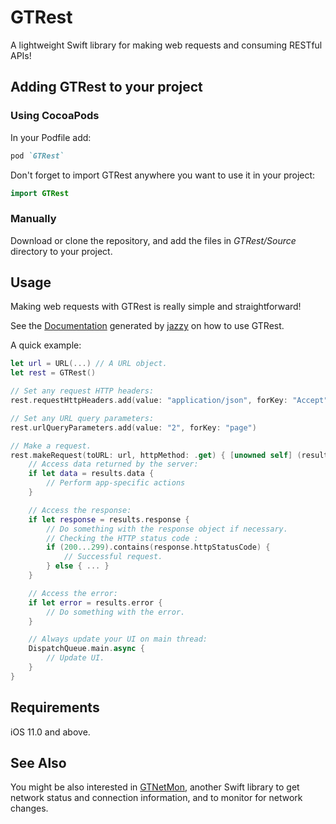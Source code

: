 # GTRest
A lightweight Swift library for making web requests and consuming RESTful APIs!

## Adding GTRest to your project

### Using CocoaPods

In your Podfile add:

```ruby
pod `GTRest`
```

Don't forget to import GTRest anywhere you want to use it in your project:

```swift
import GTRest
```

### Manually

Download or clone the repository, and add the files in *GTRest/Source* directory to your project.

## Usage

Making web requests with GTRest is really simple and straightforward!

See the [Documentation](https://gtiapps.com/docs/gtrest/index.html) generated by [jazzy](https://github.com/realm/jazzy) on how to use GTRest.

A quick example:

```swift
let url = URL(...) // A URL object.
let rest = GTRest()

// Set any request HTTP headers:
rest.requestHttpHeaders.add(value: "application/json", forKey: "Accept")

// Set any URL query parameters:
rest.urlQueryParameters.add(value: "2", forKey: "page")

// Make a request.
rest.makeRequest(toURL: url, httpMethod: .get) { [unowned self] (results) in // or [weak self] (results) in
    // Access data returned by the server:
    if let data = results.data {
        // Perform app-specific actions
    }

    // Access the response:
    if let response = results.response {
        // Do something with the response object if necessary.
        // Checking the HTTP status code :
        if (200...299).contains(response.httpStatusCode) {
            // Successful request.
        } else { ... }
    }

    // Access the error:
    if let error = results.error {
        // Do something with the error.
    }

    // Always update your UI on main thread:
    DispatchQueue.main.async {
        // Update UI.
    }
}
```

## Requirements

iOS 11.0 and above.

## See Also

You might be also interested in [GTNetMon](https://github.com/gabrieltheodoropoulos/GTNetMon), another Swift library to get network status and connection information, and to monitor for network changes.
